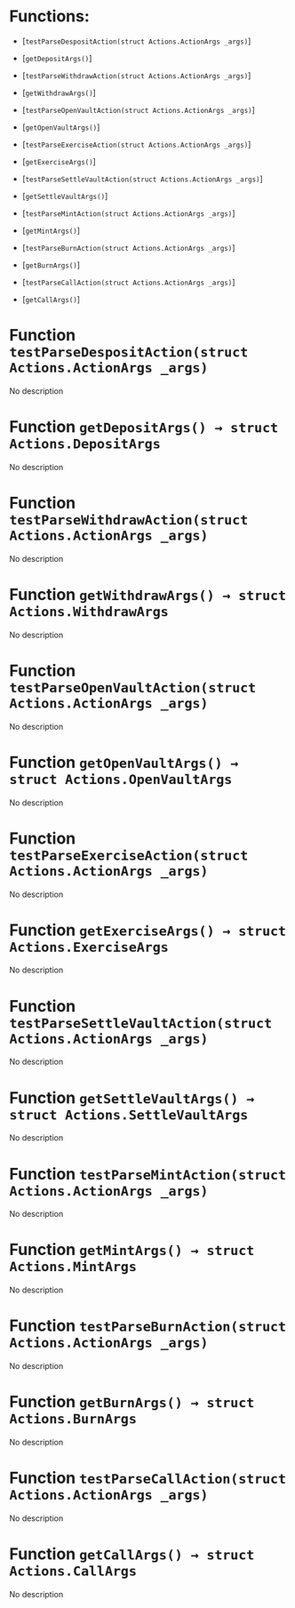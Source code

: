 # Functions:

- [`testParseDespositAction(struct Actions.ActionArgs _args)`]

- [`getDepositArgs()`]

- [`testParseWithdrawAction(struct Actions.ActionArgs _args)`]

- [`getWithdrawArgs()`]

- [`testParseOpenVaultAction(struct Actions.ActionArgs _args)`]

- [`getOpenVaultArgs()`]

- [`testParseExerciseAction(struct Actions.ActionArgs _args)`]

- [`getExerciseArgs()`]

- [`testParseSettleVaultAction(struct Actions.ActionArgs _args)`]

- [`getSettleVaultArgs()`]

- [`testParseMintAction(struct Actions.ActionArgs _args)`]

- [`getMintArgs()`]

- [`testParseBurnAction(struct Actions.ActionArgs _args)`]

- [`getBurnArgs()`]

- [`testParseCallAction(struct Actions.ActionArgs _args)`]

- [`getCallArgs()`]

# Function `testParseDespositAction(struct Actions.ActionArgs _args)`

No description

# Function `getDepositArgs() → struct Actions.DepositArgs`

No description

# Function `testParseWithdrawAction(struct Actions.ActionArgs _args)`

No description

# Function `getWithdrawArgs() → struct Actions.WithdrawArgs`

No description

# Function `testParseOpenVaultAction(struct Actions.ActionArgs _args)`

No description

# Function `getOpenVaultArgs() → struct Actions.OpenVaultArgs`

No description

# Function `testParseExerciseAction(struct Actions.ActionArgs _args)`

No description

# Function `getExerciseArgs() → struct Actions.ExerciseArgs`

No description

# Function `testParseSettleVaultAction(struct Actions.ActionArgs _args)`

No description

# Function `getSettleVaultArgs() → struct Actions.SettleVaultArgs`

No description

# Function `testParseMintAction(struct Actions.ActionArgs _args)`

No description

# Function `getMintArgs() → struct Actions.MintArgs`

No description

# Function `testParseBurnAction(struct Actions.ActionArgs _args)`

No description

# Function `getBurnArgs() → struct Actions.BurnArgs`

No description

# Function `testParseCallAction(struct Actions.ActionArgs _args)`

No description

# Function `getCallArgs() → struct Actions.CallArgs`

No description
